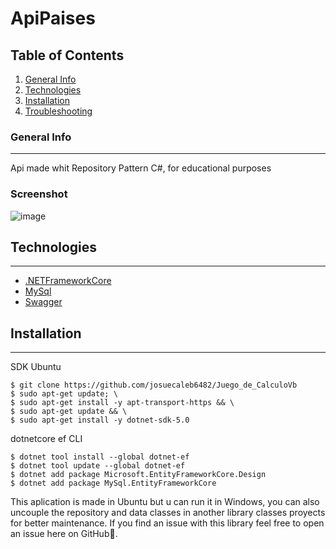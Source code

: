 # ApiPaises
## Table of Contents
1. [General Info](#general-info)
2. [Technologies](#technologies)
3. [Installation](#installation)
4. [Troubleshooting](#troubleshooting)
### General Info
***
Api made whit Repository Pattern C#, for educational purposes
### Screenshot
![image](https://lh3.googleusercontent.com/D2lYmJsQRILTUTJPcv8FBj7wsVUGXgvMEW2xMEomIDZee4Ze029zXWgapRbhC461URONPeoc7IgHnMSWvSLuyZGI9nhk7xwcWsWTZZq4j2q1YnMxn1tgDrBGasPbju08aqaNyqQ5WAexlU5BB8wme5CG5W8ZYZYDfJ_2Qthaw5W_xgQOdXcu6gDKCQdI8JyQzCfVxF8L-rbSv6F-FAr5Q3SkwDjE_E86DUci3Oq-kxy22c4Un0mP49-09N-0Qr91UzGi3hTheMu_aLJcbL7kmPUO0BZN8lD6HRgIf8AmCHSqG0T0FWz8m9ywvVR-BiwqmQCI3-gZrPKKGBNP22L7s7FHfcBRCg2HSc8jDEHxYgu8nMI3RRLMhi9Qq1ovlaqqoIJ5QgZfYoz8SWNl1fUKdK_XAnMkdlv6sFUE8j7X5CHqtDAKCGh0zyAvT1_6OGyhlY18EDvwYvtWFdzkBdHyBULq9jvLaXdgx1C26UPHZOJmLUz-43EX2sz_S7sm19yQGG4929lB4PjGndLUHPTeETpPUAocMhjg6PWUdaTodA8VOb-A515aQjRMI42VleJP4GtRZ2UEEZJX88oGAUzUx7GEA-7YXnubUHAZK3Au9yDXtZhCoXo_mbJ2lD9WuogpTfJ-iqw5pfragWY6PGnn8YleGUaABcGaWaVOlbk2QBExudJVFjjS4gpN4Ea_e-gU4MZpfIhRPqxoZwpRlR3l62o=w1178-h662-no?authuser=0)
## Technologies
***
* [.NETFrameworkCore](https://dotnet.microsoft.com/download/dotnet/5.0)
* [MySql](https://www.mysql.com/)
* [Swagger](https://swagger.io/)
## Installation
***
SDK Ubuntu
```
$ git clone https://github.com/josuecaleb6482/Juego_de_CalculoVb
$ sudo apt-get update; \
$ sudo apt-get install -y apt-transport-https && \
$ sudo apt-get update && \
$ sudo apt-get install -y dotnet-sdk-5.0
```
dotnetcore ef CLI
```
$ dotnet tool install --global dotnet-ef
$ dotnet tool update --global dotnet-ef
$ dotnet add package Microsoft.EntityFrameworkCore.Design
$ dotnet add package MySql.EntityFrameworkCore
```
This aplication is made in Ubuntu but u can run it in Windows, you can also uncouple the repository and data classes in another library classes proyects for better maintenance.
If you find an issue with this library feel free to open an issue here on GitHub🙂.
